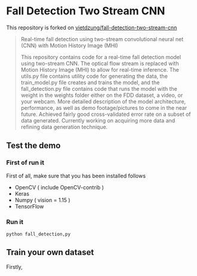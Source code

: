# Fall Detection Two Stream CNN
This repository is forked on [vietdzung/fall-detection-two-stream-cnn](https://github.com/vietdzung/fall-detection-two-stream-cnn)

> Real-time fall detection using two-stream convolutional neural net (CNN) with Motion History Image (MHI)
>
> This repository contains code for a real-time fall detection model using two-stream CNN. The optical flow stream is replaced with Motion History Image (MHI) to allow for real-time inference. The utils.py file contains utility code for generating the data, the train_model.py file creates and trains the model, and the fall_detection.py file contains code that runs the model with the weight in the weights folder either on the FDD dataset, a video, or your webcam. More detailed description of the model architecture, performance, as well as demo footage/pictures to come in the near future. Achieved fairly good cross-validated error rate on a subset of data generated. Currently working on acquiring more data and refining data generation technique.

## Test the demo

### First of run it
First of all, make sure that you has been installed follows
* OpenCV ( include OpenCV-contrib )
* Keras
* Numpy ( vision = 1.15 )
* TensorFlow

### Run it
``` shell
python fall_detection,py
```

## Train your own dataset
Firstly, 
